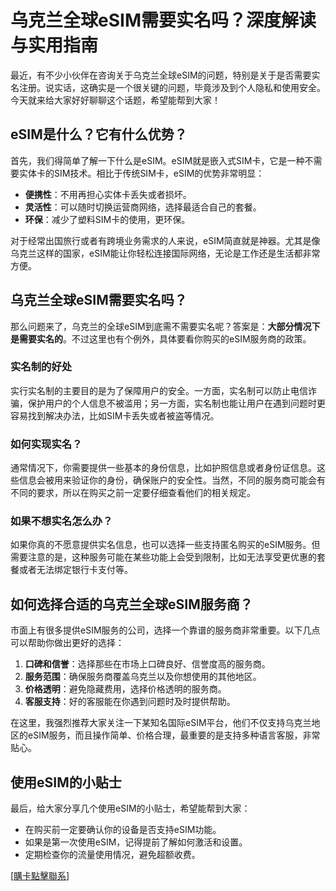 # 乌克兰全球eSIM需要实名吗？深度解读与实用指南

最近，有不少小伙伴在咨询关于乌克兰全球eSIM的问题，特别是关于是否需要实名注册。说实话，这确实是一个很关键的问题，毕竟涉及到个人隐私和使用安全。今天就来给大家好好聊聊这个话题，希望能帮到大家！

## eSIM是什么？它有什么优势？

首先，我们得简单了解一下什么是eSIM。eSIM就是嵌入式SIM卡，它是一种不需要实体卡的SIM技术。相比于传统SIM卡，eSIM的优势非常明显：

- **便携性**：不用再担心实体卡丢失或者损坏。
- **灵活性**：可以随时切换运营商网络，选择最适合自己的套餐。
- **环保**：减少了塑料SIM卡的使用，更环保。

对于经常出国旅行或者有跨境业务需求的人来说，eSIM简直就是神器。尤其是像乌克兰这样的国家，eSIM能让你轻松连接国际网络，无论是工作还是生活都非常方便。

## 乌克兰全球eSIM需要实名吗？

那么问题来了，乌克兰的全球eSIM到底需不需要实名呢？答案是：**大部分情况下是需要实名的**。不过这里也有个例外，具体要看你购买的eSIM服务商的政策。

### 实名制的好处

实行实名制的主要目的是为了保障用户的安全。一方面，实名制可以防止电信诈骗，保护用户的个人信息不被滥用；另一方面，实名制也能让用户在遇到问题时更容易找到解决办法，比如SIM卡丢失或者被盗等情况。

### 如何实现实名？

通常情况下，你需要提供一些基本的身份信息，比如护照信息或者身份证信息。这些信息会被用来验证你的身份，确保账户的安全性。当然，不同的服务商可能会有不同的要求，所以在购买之前一定要仔细查看他们的相关规定。

### 如果不想实名怎么办？

如果你真的不愿意提供实名信息，也可以选择一些支持匿名购买的eSIM服务。但需要注意的是，这种服务可能在某些功能上会受到限制，比如无法享受更优惠的套餐或者无法绑定银行卡支付等。

## 如何选择合适的乌克兰全球eSIM服务商？

市面上有很多提供eSIM服务的公司，选择一个靠谱的服务商非常重要。以下几点可以帮助你做出更好的选择：

1. **口碑和信誉**：选择那些在市场上口碑良好、信誉度高的服务商。
2. **服务范围**：确保服务商覆盖乌克兰以及你想使用的其他地区。
3. **价格透明**：避免隐藏费用，选择价格透明的服务商。
4. **客服支持**：好的客服能在你遇到问题时及时提供帮助。

在这里，我强烈推荐大家关注一下某知名国际eSIM平台，他们不仅支持乌克兰地区的eSIM服务，而且操作简单、价格合理，最重要的是支持多种语言客服，非常贴心。

## 使用eSIM的小贴士

最后，给大家分享几个使用eSIM的小贴士，希望能帮到大家：

- 在购买前一定要确认你的设备是否支持eSIM功能。
- 如果是第一次使用eSIM，记得提前了解如何激活和设置。
- 定期检查你的流量使用情况，避免超额收费。

[[購卡點擊聯系](https://t.me/s/esim1088)]